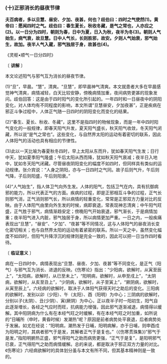### (十)正邪消长的昼夜节律

**夫百病者，多以旦慧、昼安、夕加、夜甚，何也？歧伯曰：四时之气使然(1)。黄帝曰：愿闻四时之气。歧伯曰：春生夏长，秋收冬藏，是气之常也，人亦应之(2)。以一日分为四时，朝则为春，日中为夏，日入为秋，夜半为冬(3)。朝则人气始生，病气衰，故旦慧。日中人气长，长则胜邪，故安。夕则人气始衰，邪气始生，故加。夜半人气入蔵，邪气独居于身，故甚也(4)。**

《灵枢•顺气一日分四时》

〔 **讲解** 〕

本文论述阳气与邪气互为消长的昼夜节律。

(1)“旦”，早晨。“慧”，清爽。“旦慧”，即早晨神气清爽。本文就患者大多在早晨感觉神气清爽，病情减轻，白天比较安静，傍晚病情加重，夜间病势更甚的现象发问。歧伯回答：这是由于四时阳气的变化所引起的。一年四时和一日昼夜中的阴阳变化，对人体均有不同程度的影响，本文所谓“旦慧昼安，夕加夜甚”，正是疾病在邪正斗争过程中，人体正气随一日四时的阴阳变化而变化的结果。

(2)“春生、夏长、秋收、冬藏”，这里不是指四时的物候现象，而是一年中四时阳气变化的一般规律，即春天阳气升发，夏天阳气盛长，秋天阳气收敛，冬天阳气闭藏，所以说“是气之常也”。这些变化，与自然界太阳的运动有着密切的联系，因此人体阳气的活动也具有相应的节律性。

(3)此以一天比喻为春夏秋冬四时，早上太阳从东而升，犹如春天阳气生发；日行中天，犹如夏季阳气隆盛；午后太阳从西而降，犹如秋天阳气衰减；夜半日入地中，犹如冬天阳气闭藏。尽管昼夜阴阳变化的幅度不如四时，但同样具有类似的运动规律。张介宾说：“人身之阴阳，亦与一日四时之气同。故子后则气升，午后则气降，子后则阳盛，午后则阳衰。”

(4)“人气始生”，指人体卫气向外生发。人体的阳气，包括卫气在内，具有抗御病邪的能力，所以代表正气的方面。疾病的过程，即是正邪相互斗争的过程，正气长则邪气消，正气消则邪气长，所以病情的轻重变化，常常是正邪双方力量对比的反映。由于人体阳气由里向外生发的时候，病即衰退，常表现神志清爽；中午阳气旺盛，正气胜于邪气，病情渐趋安定；傍晚阳气开始衰退，邪气渐长，于是病情加重；夜半阳气进入内脏，邪气独居于身，所以病情更加严重。一日之内，一般疾痛表现出“旦慧”，“昼安”、“夕加”、“夜甚”等不同情况，这与人体阳气的昼夜消长变化密切相关；也与自然界太阳的运动有着紧密的联系。所以一天之中，虽然变化幅度不如四时，但阳气升降浮沉的规律则是完全一致的，因此可以把一日当作四时看待。

〔 **临证意义** 〕

病在一日四时中，病情表现出“旦慧、昼夜、夕加、夜甚”等不同变化，是正气（阳气）与邪气互为消长、进退的反映。《伤寒论》指出：“少阳病，欲解时，从寅至辰上”，“太阳病，欲解时，从已至未上”，“阳明病，欲解时，从申至戌上”，“太阴病，欲解时，从亥至丑上”，“少阴病，欲解时，从子至寅上”，“厥阴病，欲解时，从寅至辰上”。六经病的欲解时，取决于人体阳气获得天时之助后的变化。三阳病的欲解时，发别以卯（少阳）、午（太阳）、酉（阳明）为中心；三阴病的欲解时，分别以子(太阴）、丑(少阴）、寅(厥阴）为中心，正以夜半子时一阳初生，阳气自此逐渐増长，各经之气应时而旺，抗病能力增强，因此邪气逐渐减退，病情得以缓解。其中阳阴病为什么有在本经气旺之时缓解，有在本经气旺之时加重，如所说的“日晡所（申时，黄昏时候）发潮热”呢？原因是前者病势处平衰退，后者病势处于发展。如尤在经说：“阳明病，潮热发于日晡，阳明病解，亦于日哺，则申酉戍为阳明之时，其病者邪气于是发，其解者正气于是复也。”（《伤寒贯珠集》)“邪气于是发，”指阳明腑热正盛，邪气得阳气之助而病势更强，“正气于是复”，是阳明邪气已衰，正气得阳气之助而病情缓解。总的来说，都是取决于邪正双方力量的对比。《伤寒论》六经病欲解时的具体划分虽与本文有所不同，但其基本精神则是一致的。

